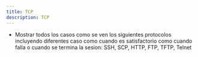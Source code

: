 ```yaml
---
title: TCP
description: TCP
---
```


- Mostrar todos los casos como se ven los siguientes protocolos incluyendo diferentes caso como cuando es satisfactorio como cuando falla o cuando se termina la sesion: SSH, SCP, HTTP, FTP, TFTP, Telnet